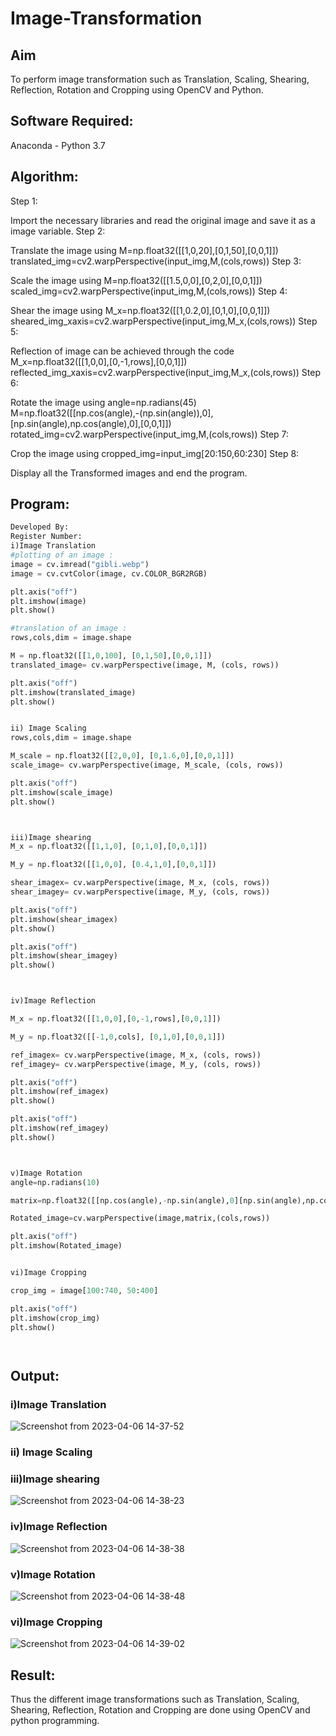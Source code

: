 # Image-Transformation
## Aim
To perform image transformation such as Translation, Scaling, Shearing, Reflection, Rotation and Cropping using OpenCV and Python.

## Software Required:
Anaconda - Python 3.7

## Algorithm:
Step 1:

Import the necessary libraries and read the original image and save it as a image variable.
Step 2:

Translate the image using M=np.float32([[1,0,20],[0,1,50],[0,0,1]]) translated_img=cv2.warpPerspective(input_img,M,(cols,rows))
Step 3:

Scale the image using M=np.float32([[1.5,0,0],[0,2,0],[0,0,1]]) scaled_img=cv2.warpPerspective(input_img,M,(cols,rows))
Step 4:

Shear the image using M_x=np.float32([[1,0.2,0],[0,1,0],[0,0,1]]) sheared_img_xaxis=cv2.warpPerspective(input_img,M_x,(cols,rows))
Step 5:

Reflection of image can be achieved through the code M_x=np.float32([[1,0,0],[0,-1,rows],[0,0,1]]) reflected_img_xaxis=cv2.warpPerspective(input_img,M_x,(cols,rows))
Step 6:

Rotate the image using angle=np.radians(45) M=np.float32([[np.cos(angle),-(np.sin(angle)),0],[np.sin(angle),np.cos(angle),0],[0,0,1]]) rotated_img=cv2.warpPerspective(input_img,M,(cols,rows))
Step 7:

Crop the image using cropped_img=input_img[20:150,60:230]
Step 8:

Display all the Transformed images and end the program.

## Program:
```python
Developed By:
Register Number:
i)Image Translation
#plotting of an image :
image = cv.imread("gibli.webp")
image = cv.cvtColor(image, cv.COLOR_BGR2RGB)

plt.axis("off")
plt.imshow(image)
plt.show()

#translation of an image :
rows,cols,dim = image.shape

M = np.float32([[1,0,100], [0,1,50],[0,0,1]])
translated_image= cv.warpPerspective(image, M, (cols, rows))

plt.axis("off")
plt.imshow(translated_image)
plt.show()


ii) Image Scaling
rows,cols,dim = image.shape

M_scale = np.float32([[2,0,0], [0,1.6,0],[0,0,1]])
scale_image= cv.warpPerspective(image, M_scale, (cols, rows))

plt.axis("off")
plt.imshow(scale_image)
plt.show()



iii)Image shearing
M_x = np.float32([[1,1,0], [0,1,0],[0,0,1]])

M_y = np.float32([[1,0,0], [0.4,1,0],[0,0,1]])

shear_imagex= cv.warpPerspective(image, M_x, (cols, rows))
shear_imagey= cv.warpPerspective(image, M_y, (cols, rows))

plt.axis("off")
plt.imshow(shear_imagex)
plt.show()

plt.axis("off")
plt.imshow(shear_imagey)
plt.show()



iv)Image Reflection

M_x = np.float32([[1,0,0],[0,-1,rows],[0,0,1]])

M_y = np.float32([[-1,0,cols], [0,1,0],[0,0,1]])

ref_imagex= cv.warpPerspective(image, M_x, (cols, rows))
ref_imagey= cv.warpPerspective(image, M_y, (cols, rows))

plt.axis("off")
plt.imshow(ref_imagex)
plt.show()

plt.axis("off")
plt.imshow(ref_imagey)
plt.show()



v)Image Rotation
angle=np.radians(10)

matrix=np.float32([[np.cos(angle),-np.sin(angle),0][np.sin(angle),np.cos(angle),0 [0,0,1]])

Rotated_image=cv.warpPerspective(image,matrix,(cols,rows))

plt.axis("off")
plt.imshow(Rotated_image)


vi)Image Cropping

crop_img = image[100:740, 50:400]

plt.axis("off")
plt.imshow(crop_img)
plt.show()




```
## Output:
### i)Image Translation

![Screenshot from 2023-04-06 14-37-52](https://user-images.githubusercontent.com/119559822/230333282-b23e0ccc-7ec7-42d3-9f12-e671b861da0c.png)

### ii) Image Scaling


### iii)Image shearing
![Screenshot from 2023-04-06 14-38-23](https://user-images.githubusercontent.com/119559822/230817740-30acd2f2-bb9d-43fb-906c-fe852f2d1a50.png)

### iv)Image Reflection

![Screenshot from 2023-04-06 14-38-38](https://user-images.githubusercontent.com/119559822/230817931-64735045-e351-4789-8d78-1aa97075ecf6.png)


### v)Image Rotation
 

![Screenshot from 2023-04-06 14-38-48](https://user-images.githubusercontent.com/119559822/230817921-affbc7b3-08d9-4f8d-bf1e-b221d47af764.png)


### vi)Image Cropping


 
![Screenshot from 2023-04-06 14-39-02](https://user-images.githubusercontent.com/119559822/230817903-7e637570-abb8-4850-afc4-4d0a2a1e7091.png)


## Result: 

Thus the different image transformations such as Translation, Scaling, Shearing, Reflection, Rotation and Cropping are done using OpenCV and python programming.

